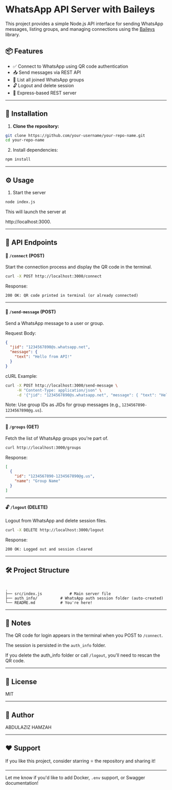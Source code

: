 # WhatsApp API Server with Baileys

This project provides a simple Node.js API interface for sending WhatsApp messages, listing groups, and managing connections using the [Baileys](https://github.com/WhiskeySockets/Baileys) library.

## 📦 Features

- ✅ Connect to WhatsApp using QR code authentication
- 📤 Send messages via REST API
- 👥 List all joined WhatsApp groups
- 🔓 Logout and delete session
- 🚀 Express-based REST server

---

## 🚀 Installation

1. **Clone the repository:**

```bash
git clone https://github.com/your-username/your-repo-name.git
cd your-repo-name
```

2. Install dependencies:


```bash
npm install
```

---

## ⚙️ Usage

1. Start the server

```bash
node index.js
```

This will launch the server at

http://localhost:3000.


---

## 📱 API Endpoints

#### 🔗 `/connect` (POST)

Start the connection process and display the QR code in the terminal.

```bash
curl -X POST http://localhost:3000/connect
```

Response:

```
200 OK: QR code printed in terminal (or already connected)
```



---

#### 💬 `/send-message` (POST)

Send a WhatsApp message to a user or group.

Request Body:

```json
{
  "jid": "1234567890@s.whatsapp.net",
  "message": {
    "text": "Hello from API!"
  }
}
```

cURL Example:

```bash
curl -X POST http://localhost:3000/send-message \
     -H "Content-Type: application/json" \
     -d '{"jid": "1234567890@s.whatsapp.net", "message": { "text": "Hello from API!" }}'
```

Note: Use group IDs as JIDs for group messages (e.g., `1234567890-1234567890@g.us`).


---

#### 👥 `/groups` (GET)

Fetch the list of WhatsApp groups you're part of.

```bash
curl http://localhost:3000/groups
```

Response:

```json
[
  {
    "id": "1234567890-1234567890@g.us",
    "name": "Group Name"
  }
]
```


---

#### 🔓 `/logout` (DELETE)

Logout from WhatsApp and delete session files.

```bash
curl -X DELETE http://localhost:3000/logout
```

Response:

```
200 OK: Logged out and session cleared
```


---

## 🛠 Project Structure

```

.
├── src/index.js            # Main server file
├── auth_info/          # WhatsApp auth session folder (auto-created)
└── README.md           # You're here!

```

---

## 🔐 Notes

The QR code for login appears in the terminal when you POST to `/connect`.

The session is persisted in the `auth_info` folder.

If you delete the auth_info folder or call `/logout`, you'll need to rescan the QR code.



---

## 🧾 License

MIT


---

## 👤 Author

ABDULAZIZ HAMZAH



---

## ❤️ Support

If you like this project, consider starring ⭐ the repository and sharing it!

---

Let me know if you'd like to add Docker, `.env` support, or Swagger documentation!


